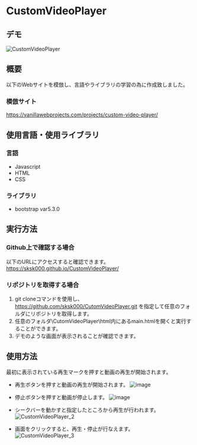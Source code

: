 # CustomVideoPlayer
## デモ
![CustomVideoPlayer](https://github.com/sksk000/CustomVideoPlayer/assets/137740372/57115db0-2025-424d-a51e-312311f74151)

## 概要
以下のWebサイトを模倣し、言語やライブラリの学習の為に作成致しました。
### 模倣サイト
https://vanillawebprojects.com/projects/custom-video-player/

## 使用言語・使用ライブラリ
### 言語
- Javascript
- HTML
- CSS
### ライブラリ
- bootstrap var5.3.0

## 実行方法
### Github上で確認する場合
以下のURLにアクセスすると確認できます。
https://sksk000.github.io/CustomVideoPlayer/
### リポジトリを取得する場合
1. git cloneコマンドを使用し、https://github.com/sksk000/CutomVideoPlayer.git を指定して任意のフォルダにリポジトリを取得します。
2. 任意のフォルダ\CutomVideoPlayer\html内にあるmain.htmlを開くと実行することができます。
3. デモのような画面が表示されることが確認できます。

## 使用方法
最初に表示されている再生マークを押すと動画の再生が開始されます。

- 再生ボタンを押すと動画の再生が開始されます。
![image](https://github.com/sksk000/CustomVideoPlayer/assets/137740372/93ee2225-b48d-4091-b2f3-082888bee011)

- 停止ボタンを押すと動画が停止します。
![image](https://github.com/sksk000/CustomVideoPlayer/assets/137740372/b11bcb35-a899-4090-a659-989a40ccfef4)

- シークバーを動かすと指定したところから再生が行われます。
![CustomVideoPlayer_2](https://github.com/sksk000/CustomVideoPlayer/assets/137740372/f9e4bb8e-ba58-4395-9475-1b669ff2ebed)

- 画面をクリックすると、再生・停止が行なえます。
![CustomVideoPlayer_3](https://github.com/sksk000/CustomVideoPlayer/assets/137740372/96b65724-8844-417c-8a0a-472ea13686a7)




  
